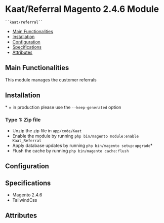 # Kaat/Referral Magento 2.4.6 Module

    ``kaat/referral``

 - [Main Functionalities](#markdown-header-main-functionalities)
 - [Installation](#markdown-header-installation)
 - [Configuration](#markdown-header-configuration)
 - [Specifications](#markdown-header-specifications)
 - [Attributes](#markdown-header-attributes)


## Main Functionalities
This module manages the customer referrals

## Installation
\* = in production please use the `--keep-generated` option

### Type 1: Zip file

 - Unzip the zip file in `app/code/Kaat`
 - Enable the module by running `php bin/magento module:enable Kaat_Referral`
 - Apply database updates by running `php bin/magento setup:upgrade`\*
 - Flush the cache by running `php bin/magento cache:flush`


## Configuration




## Specifications
- Magento 2.4.6
- TailwindCss



## Attributes



